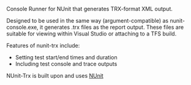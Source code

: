 Console Runner for NUnit that generates TRX-format XML output.

Designed to be used in the same way (argument-compatible) as nunit-console.exe, it generates .trx files as the report output. These files are suitable for viewing within Visual Studio or attaching to a TFS build.

Features of nunit-trx include:

  * Setting test start/end times and duration
  * Including test console and trace outputs

NUnit-Trx is built upon and uses [NUnit](http://www.nunit.org)
